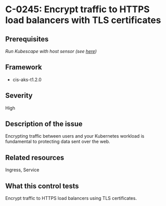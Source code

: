 # C-0245: Encrypt traffic to HTTPS load balancers with TLS certificates

## Prerequisites
 *Run Kubescape with host sensor (see [here](https://hub.armo.cloud/docs/host-sensor))*
 
## Framework
* cis-aks-t1.2.0
 
## Severity
High

## Description of the issue
Encrypting traffic between users and your Kubernetes workload is fundamental to protecting data sent over the web.
 
## Related resources
Ingress, Service
 
## What this control tests 
Encrypt traffic to HTTPS load balancers using TLS certificates.
 

